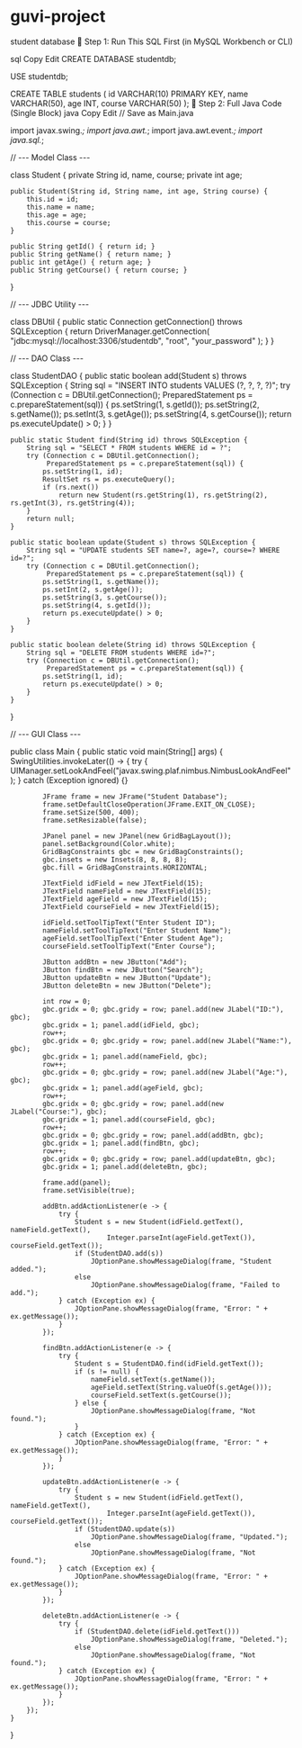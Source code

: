 # guvi-project
student database
🔧 Step 1: Run This SQL First (in MySQL Workbench or CLI)

sql
Copy
Edit
CREATE DATABASE studentdb;

USE studentdb;

CREATE TABLE students (
    id VARCHAR(10) PRIMARY KEY,
    name VARCHAR(50),
    age INT,
    course VARCHAR(50)
);
🧠 Step 2: Full Java Code (Single Block)
java
Copy
Edit
// Save as Main.java

import javax.swing.*;
import java.awt.*;
import java.awt.event.*;
import java.sql.*;

// --- Model Class ---

class Student {
    private String id, name, course;
    private int age;

    public Student(String id, String name, int age, String course) {
        this.id = id;
        this.name = name;
        this.age = age;
        this.course = course;
    }

    public String getId() { return id; }
    public String getName() { return name; }
    public int getAge() { return age; }
    public String getCourse() { return course; }
}

// --- JDBC Utility ---

class DBUtil {
    public static Connection getConnection() throws SQLException {
        return DriverManager.getConnection(
            "jdbc:mysql://localhost:3306/studentdb", "root", "your_password"
        );
    }
}

// --- DAO Class ---

class StudentDAO {
    public static boolean add(Student s) throws SQLException {
        String sql = "INSERT INTO students VALUES (?, ?, ?, ?)";
        try (Connection c = DBUtil.getConnection();
             PreparedStatement ps = c.prepareStatement(sql)) {
            ps.setString(1, s.getId());
            ps.setString(2, s.getName());
            ps.setInt(3, s.getAge());
            ps.setString(4, s.getCourse());
            return ps.executeUpdate() > 0;
        }
    }

    public static Student find(String id) throws SQLException {
        String sql = "SELECT * FROM students WHERE id = ?";
        try (Connection c = DBUtil.getConnection();
             PreparedStatement ps = c.prepareStatement(sql)) {
            ps.setString(1, id);
            ResultSet rs = ps.executeQuery();
            if (rs.next())
                return new Student(rs.getString(1), rs.getString(2), rs.getInt(3), rs.getString(4));
        }
        return null;
    }

    public static boolean update(Student s) throws SQLException {
        String sql = "UPDATE students SET name=?, age=?, course=? WHERE id=?";
        try (Connection c = DBUtil.getConnection();
             PreparedStatement ps = c.prepareStatement(sql)) {
            ps.setString(1, s.getName());
            ps.setInt(2, s.getAge());
            ps.setString(3, s.getCourse());
            ps.setString(4, s.getId());
            return ps.executeUpdate() > 0;
        }
    }

    public static boolean delete(String id) throws SQLException {
        String sql = "DELETE FROM students WHERE id=?";
        try (Connection c = DBUtil.getConnection();
             PreparedStatement ps = c.prepareStatement(sql)) {
            ps.setString(1, id);
            return ps.executeUpdate() > 0;
        }
    }
}

// --- GUI Class ---

public class Main {
    public static void main(String[] args) {
        SwingUtilities.invokeLater(() -> {
            try {
                UIManager.setLookAndFeel("javax.swing.plaf.nimbus.NimbusLookAndFeel");
            } catch (Exception ignored) {}

            JFrame frame = new JFrame("Student Database");
            frame.setDefaultCloseOperation(JFrame.EXIT_ON_CLOSE);
            frame.setSize(500, 400);
            frame.setResizable(false);

            JPanel panel = new JPanel(new GridBagLayout());
            panel.setBackground(Color.white);
            GridBagConstraints gbc = new GridBagConstraints();
            gbc.insets = new Insets(8, 8, 8, 8);
            gbc.fill = GridBagConstraints.HORIZONTAL;

            JTextField idField = new JTextField(15);
            JTextField nameField = new JTextField(15);
            JTextField ageField = new JTextField(15);
            JTextField courseField = new JTextField(15);

            idField.setToolTipText("Enter Student ID");
            nameField.setToolTipText("Enter Student Name");
            ageField.setToolTipText("Enter Student Age");
            courseField.setToolTipText("Enter Course");

            JButton addBtn = new JButton("Add");
            JButton findBtn = new JButton("Search");
            JButton updateBtn = new JButton("Update");
            JButton deleteBtn = new JButton("Delete");

            int row = 0;
            gbc.gridx = 0; gbc.gridy = row; panel.add(new JLabel("ID:"), gbc);
            gbc.gridx = 1; panel.add(idField, gbc);
            row++;
            gbc.gridx = 0; gbc.gridy = row; panel.add(new JLabel("Name:"), gbc);
            gbc.gridx = 1; panel.add(nameField, gbc);
            row++;
            gbc.gridx = 0; gbc.gridy = row; panel.add(new JLabel("Age:"), gbc);
            gbc.gridx = 1; panel.add(ageField, gbc);
            row++;
            gbc.gridx = 0; gbc.gridy = row; panel.add(new JLabel("Course:"), gbc);
            gbc.gridx = 1; panel.add(courseField, gbc);
            row++;
            gbc.gridx = 0; gbc.gridy = row; panel.add(addBtn, gbc);
            gbc.gridx = 1; panel.add(findBtn, gbc);
            row++;
            gbc.gridx = 0; gbc.gridy = row; panel.add(updateBtn, gbc);
            gbc.gridx = 1; panel.add(deleteBtn, gbc);

            frame.add(panel);
            frame.setVisible(true);

            addBtn.addActionListener(e -> {
                try {
                    Student s = new Student(idField.getText(), nameField.getText(),
                            Integer.parseInt(ageField.getText()), courseField.getText());
                    if (StudentDAO.add(s))
                        JOptionPane.showMessageDialog(frame, "Student added.");
                    else
                        JOptionPane.showMessageDialog(frame, "Failed to add.");
                } catch (Exception ex) {
                    JOptionPane.showMessageDialog(frame, "Error: " + ex.getMessage());
                }
            });

            findBtn.addActionListener(e -> {
                try {
                    Student s = StudentDAO.find(idField.getText());
                    if (s != null) {
                        nameField.setText(s.getName());
                        ageField.setText(String.valueOf(s.getAge()));
                        courseField.setText(s.getCourse());
                    } else {
                        JOptionPane.showMessageDialog(frame, "Not found.");
                    }
                } catch (Exception ex) {
                    JOptionPane.showMessageDialog(frame, "Error: " + ex.getMessage());
                }
            });

            updateBtn.addActionListener(e -> {
                try {
                    Student s = new Student(idField.getText(), nameField.getText(),
                            Integer.parseInt(ageField.getText()), courseField.getText());
                    if (StudentDAO.update(s))
                        JOptionPane.showMessageDialog(frame, "Updated.");
                    else
                        JOptionPane.showMessageDialog(frame, "Not found.");
                } catch (Exception ex) {
                    JOptionPane.showMessageDialog(frame, "Error: " + ex.getMessage());
                }
            });

            deleteBtn.addActionListener(e -> {
                try {
                    if (StudentDAO.delete(idField.getText()))
                        JOptionPane.showMessageDialog(frame, "Deleted.");
                    else
                        JOptionPane.showMessageDialog(frame, "Not found.");
                } catch (Exception ex) {
                    JOptionPane.showMessageDialog(frame, "Error: " + ex.getMessage());
                }
            });
        });
    }
} 
